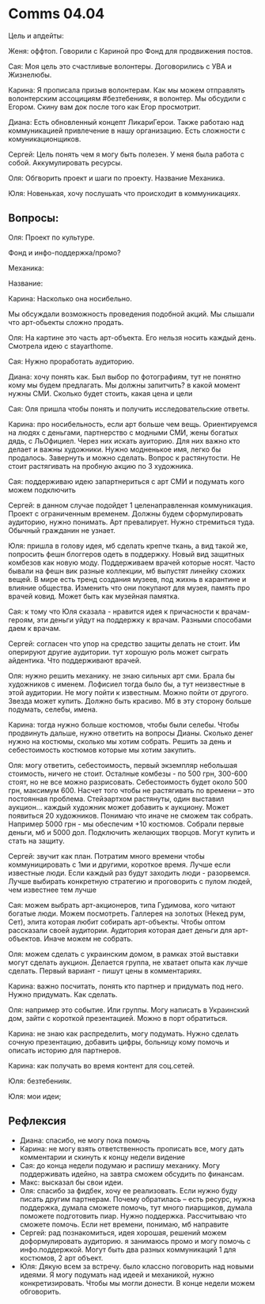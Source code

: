 # Comms 04.04

Цель и апдейты:

Женя: оффтоп. Говорили с Кариной про Фонд для продвижения постов. 

Сая: Моя цель это счастливые волонтеры. Договорились с УВА и Жизнелюбы. 

Карина: Я прописала призыв волонтерам. Как мы можем отправлять волонтерским ассоцициям \#безтебенияк, я волонтер. Мы обсудили с Егором. Скину вам док после того как Егор просмотрит. 

Диана: Есть обновленный концепт ЛикариГерои. Также работаю над коммуникацией привлечение в нашу организацию. Есть сложности с комуникационщиков. 

Сергей: Цель понять чем я могу быть полезен. У меня была работа с собой. Аккумулировать ресурсы. 

Оля: Обгворить проект и шаги по проекту. Название Механика. 

Юля: Новенькая, хочу послушать что происходит в коммуникациях.



## Вопросы: 

Оля: Проект по культуре. 

Фонд и инфо-поддержка/промо?  

Механика:

Название: 

Карина: Насколько она носибельно. 

Мы обсуждали возможность проведения подобной акций. Мы слышали что арт-обьекты сложно продать.    

Оля: На картине это часть арт-объекта. Его нельзя носить каждый день. Смотрела идею с stayarthome. 

Сая: Нужно проработать аудиторию. 

Диана: хочу понять как. Был выбор по фотографиям, тут не понятно кому мы будем предлагать. Мы должны запитчить? в какой момент нужны СМИ. Сколько будет стоить, какая цена и цели

Сая: Оля пришла чтобы понять и получить исследовательские ответы.

Карина: про носибельность, если арт больше чем вещь. Ориентируемся на людях с деньгами, партнерство с модными СМИ, жены богатых дядь, с ЛьОфициел. Через них искать ауиторию. Для них важно кто делает и важны художники. Нужно модненькое имя, легко бы продалось. Завернуть и можно сделать. Вопрос к растянутости. Не стоит растягивать на пробную акцию по 3 художника. 

Сая: поддерживаю идею запартнериться с арт СМИ и подумать кого можем подключить

Сергей: в данном случае подойдет 1 целенаправленная коммуникация. Проект с ограниченным временем. Должны будем сформулировать аудиторию, нужно понимать. Арт превалирует. Нужно стремиться туда. Обычный гражданин не узнает.

Юля: пришла в голову идея, мб сделать крепче ткань, а вид такой же, попросить фешн блоггеров одеть в поддержку. Новый вид защитных комбезов как новую моду. Поддерживаем врачей которые носят. Часто бывали на фешн вик разные коллекции, мб выпустят линейку схожих вещей. В мире есть тренд создания музеев, под жихнь в карантине и влияние общества. Изменить что они покупают для музея, память про врачей ковид. Может быть как музейная памятка.

Сая: к тому что Юля сказала - нравится идея к причасности к врачам-героям, эти деньги уйдут на поддержку к врачам. Разными способами даем к врачам.

Сергей: согласен что упор на средство защиты делать не стоит. Им оперируют другие аудитории. тут хорошую роль может сыграть айдентика. Что поддерживают врачей.

Оля: нужно решить механику. не знаю сильных арт сми. Брала бы художников с именем. Лофисиел тогда было бы, а тут неизвестные в этой аудитории. Не могу пойти к известным. Можно пойти от другого. Звезда может купить. Должно быть красиво. Мб в эту сторону больше подумать, селебы, имена. 

Карина: тогда нужно больше костюмов, чтобы были селебы. Чтобы продвинуть дальше, нужно ответить на вопросы Дианы. Сколько денег нужно на костюмы, сколько мы хотим собрать. Решить за день и  себестоимость костюмов которые мы хотим закупить.

Оля: могу ответить, себестоимость, первый экземпляр небольшая стоимость, ничего не стоит. Осталные комбезы - по 500 грн, 300-600 стоят, но не все можно разрисовать. Себестоимость будет около 500 грн, максимум 600. Насчет того чтобы не растягивать по времени – это постоянная проблема. Стейэартхом растянуты, один выставил аукцион... каждый художник может добавить к аукциону. Может появиться 20 художников. Понимаю что иначе не сможем так собрать. Например 5000 грн - мы обеспечим +10 костюмов. Собрали первые деньги, мб и 5000 дол. Подключить желающих творцов. Могут купить и стать на защиту. 

Сергей: звучит как план. Потратим много времени чтобы коммуницировать с 1ми и другими, короткое время. Лучше если известные люди. Если каждый раз будут заходить люди - разорвемся. Лучше выбирать конкретную стратегию и проговорить с пулом людей, чем известнее тем лучше

Сая: можем выбрать арт-акционеров, типа Гудимова, кого читают богатые люди. Можем посмотреть. Галлерея на золотых \(Некед рум, Сет\), элита которая любит собирать арт-объекты. Чтобы оптом рассказали своей аудитории. Аудитория которая дает деньги для арт-объектов. Иначе можем не собрать.

Оля: можем сделать с украинским домом, в рамках этой выставки могут сделать аукцион. Делается группа, не хватает опыта как лучше сделать. Первый вариант - пишут цены в комментариях.

Карина: важно посчитать, понять кто партнер и придумать под него. Нужно придумать. Как сделать. 

Оля: например это событие. Или группы. Могу написать в Украинский дом, зайти с короткой презентацией. Можно в порт обратиться.

Карина: не знаю как распределить, могу подумать. Нужно сделать сочную презентацию, добавить цифры, больницу кому помочь и описать историю для партнеров.



Карина: как получать во время контент для соц.сетей. 

Юля: безтебенияк. 

Юля: мои идеи; 

## Рефлексия

* Диана: спасибо, не могу пока помочь
* Карина: не могу взять ответственность прописать все, могу дать комментарии и скинуть к концу недели видение
* Сая: до конца недели подумаю и распишу механику. Могу поддерживать идейно, на завтра сможем обсудить по финансам.
* Макс: высказал бы свои идеи. 
* Оля: спасибо за фидбек, хочу ее реализовать. Если нужно буду писать другим партнерам. Почему обратилась – есть ресурс, нужна поддержка, думала сможете помочь, тут много пиарщиков, думала поможете подготовить пиар. Нужно поддержка. Рассчитываю что сможете помочь. Если нет времени, понимаю, мб направите
* Сергей: рад познакомиться, идея хорошая, решений можем доформулировать аудиторию. я занимаюсь промо и могу помочь с инфо.поддержкой. Могут быть два разных коммуникаций 1 для костюмов, 2 арт объект. 
* Юля: Дякую всем за встречу. было классно поговорить над новыми идеями. Я могу подумать над идеей и механикой, нужно конкретизировать. Чтобы мы могли донести. В конце недели можем обговорить. 

